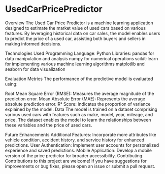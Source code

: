 # UsedCarPricePredictor
Overview
The Used Car Price Predictor is a machine learning application designed to estimate the market value of used cars based on various features. By leveraging historical data on car sales, the model enables users to predict the price of a used car, assisting both buyers and sellers in making informed decisions.

Technologies Used
Programming Language: Python
Libraries:
pandas for data manipulation and analysis
numpy for numerical operations
scikit-learn for implementing various machine learning algorithms
matplotlib and seaborn for data visualization

Evaluation Metrics
The performance of the predictive model is evaluated using:

Root Mean Square Error (RMSE): Measures the average magnitude of the prediction error.
Mean Absolute Error (MAE): Represents the average absolute prediction error.
R² Score: Indicates the proportion of variance explained by the model.
Data
The model is trained on a dataset comprising various used cars with features such as make, model, year, mileage, and price. The dataset enables the model to learn the relationships between these variables and the price of used cars.

Future Enhancements
Additional Features: Incorporate more attributes like vehicle condition, accident history, and service history for enhanced predictions.
User Authentication: Implement user accounts for personalized experience and saved predictions.
Mobile Application: Develop a mobile version of the price predictor for broader accessibility.
Contributing
Contributions to this project are welcome! If you have suggestions for improvements or bug fixes, please open an issue or submit a pull request.
